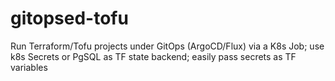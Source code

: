 # gitopsed-tofu
Run Terraform/Tofu projects under GitOps (ArgoCD/Flux) via a K8s Job; use k8s Secrets or PgSQL as TF state backend; easily pass secrets as TF variables
